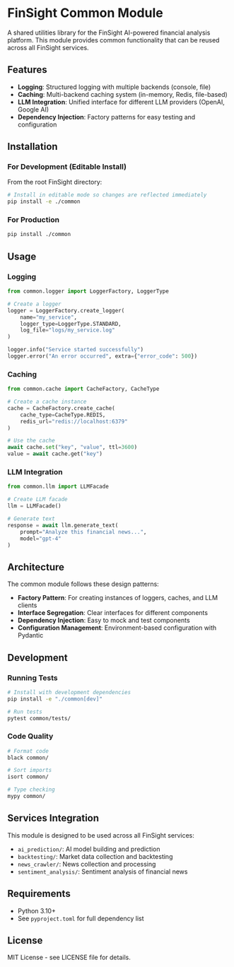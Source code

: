 # FinSight Common Module

A shared utilities library for the FinSight AI-powered financial analysis platform. This module provides common functionality that can be reused across all FinSight services.

## Features

- **Logging**: Structured logging with multiple backends (console, file)
- **Caching**: Multi-backend caching system (in-memory, Redis, file-based)
- **LLM Integration**: Unified interface for different LLM providers (OpenAI, Google AI)
- **Dependency Injection**: Factory patterns for easy testing and configuration

## Installation

### For Development (Editable Install)

From the root FinSight directory:

```bash
# Install in editable mode so changes are reflected immediately
pip install -e ./common
```

### For Production

```bash
pip install ./common
```

## Usage

### Logging

```python
from common.logger import LoggerFactory, LoggerType

# Create a logger
logger = LoggerFactory.create_logger(
    name="my_service",
    logger_type=LoggerType.STANDARD,
    log_file="logs/my_service.log"
)

logger.info("Service started successfully")
logger.error("An error occurred", extra={"error_code": 500})
```

### Caching

```python
from common.cache import CacheFactory, CacheType

# Create a cache instance
cache = CacheFactory.create_cache(
    cache_type=CacheType.REDIS,
    redis_url="redis://localhost:6379"
)

# Use the cache
await cache.set("key", "value", ttl=3600)
value = await cache.get("key")
```

### LLM Integration

```python
from common.llm import LLMFacade

# Create LLM facade
llm = LLMFacade()

# Generate text
response = await llm.generate_text(
    prompt="Analyze this financial news...",
    model="gpt-4"
)
```

## Architecture

The common module follows these design patterns:

- **Factory Pattern**: For creating instances of loggers, caches, and LLM clients
- **Interface Segregation**: Clear interfaces for different components
- **Dependency Injection**: Easy to mock and test components
- **Configuration Management**: Environment-based configuration with Pydantic

## Development

### Running Tests

```bash
# Install with development dependencies
pip install -e "./common[dev]"

# Run tests
pytest common/tests/
```

### Code Quality

```bash
# Format code
black common/

# Sort imports
isort common/

# Type checking
mypy common/
```

## Services Integration

This module is designed to be used across all FinSight services:

- `ai_prediction/`: AI model building and prediction
- `backtesting/`: Market data collection and backtesting
- `news_crawler/`: News collection and processing
- `sentiment_analysis/`: Sentiment analysis of financial news

## Requirements

- Python 3.10+
- See `pyproject.toml` for full dependency list

## License

MIT License - see LICENSE file for details.
